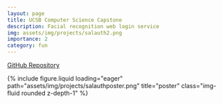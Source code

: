```yaml
---
layout: page
title: UCSB Computer Science Capstone
description: Facial recognition web login service
img: assets/img/projects/salauth2.png
importance: 2
category: fun
---
```



[GitHub Repository](https://github.com/eambriz27/team-05-capstone)
<div class="row">
    <div class="col-sm mt-3 mt-md-0">
        {% include figure.liquid loading="eager" path="assets/img/projects/salauthposter.png" title="poster" class="img-fluid rounded z-depth-1" %}
    </div>
</div>

